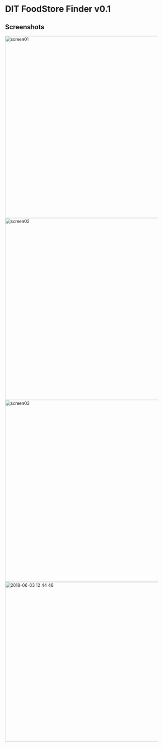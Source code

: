 # DIT FoodStore Finder v0.1

Screenshots
------------

<div>
<img width="598" alt="screen01" src="https://user-images.githubusercontent.com/1857075/40872040-36ae1718-6682-11e8-897a-85dbce46c058.png">
<img width="598" alt="screen02" src="https://user-images.githubusercontent.com/1857075/40872041-3c4e22c6-6682-11e8-8749-0184df827d1a.png">
<img width="598" alt="screen03" src="https://user-images.githubusercontent.com/1857075/40872043-4102b46c-6682-11e8-81df-9af9290c4e7f.png">
  <img width="525" alt="2018-06-03 12 44 46" src="https://user-images.githubusercontent.com/1857075/40878132-74dd0b9e-66c7-11e8-841f-bac9e34b44a4.png">
</div>
